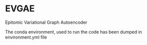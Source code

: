 # EVGAE
Epitomic Variational Graph Autoencoder

The conda environment, used to run the code has been dumped in environment.yml file
